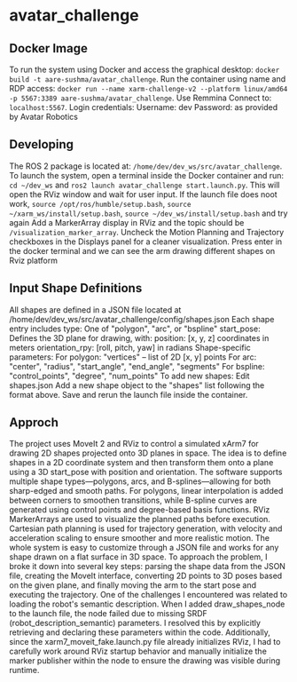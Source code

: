 # avatar_challenge

## Docker Image
To run the system using Docker and access the graphical desktop:
   `docker build -t aare-sushma/avatar_challenge`. Run the container using name and RDP access: `docker run --name xarm-challenge-v2 --platform linux/amd64 -p 5567:3389 aare-sushma/avatar_challenge`. Use Remmina Connect to: `localhost:5567`. 
   Login credentials:
    Username: dev
    Password: as provided by Avatar Robotics

## Developing
The ROS 2 package is located at: `/home/dev/dev_ws/src/avatar_challenge`. To launch the system, open a terminal inside the Docker container and run: `cd ~/dev_ws` and `ros2 launch avatar_challenge start.launch.py`. This will open the RViz window and wait for user input. If the launch file does noot work, `source /opt/ros/humble/setup.bash`, `source ~/xarm_ws/install/setup.bash`, `source ~/dev_ws/install/setup.bash` and try again
Add a MarkerArray display in RViz and the topic should be `/visualization_marker_array`. Uncheck the Motion Planning and Trajectory checkboxes in the Displays panel for a cleaner visualization.
Press enter in the docker terminal and we can see the arm drawing different shapes on Rviz platform

## Input Shape Definitions
All shapes are defined in a JSON file located at /home/dev/dev_ws/src/avatar_challenge/config/shapes.json
Each shape entry includes
    type: One of "polygon", "arc", or "bspline"
    start_pose: Defines the 3D plane for drawing, with:
    position: [x, y, z] coordinates in meters
    orientation_rpy: [roll, pitch, yaw] in radians
    Shape-specific parameters:
        For polygon: "vertices" – list of 2D [x, y] points
        For arc: "center", "radius", "start_angle", "end_angle", "segments"
        For bspline: "control_points", "degree", "num_points"
To add new shapes:
    Edit shapes.json
    Add a new shape object to the "shapes" list following the format above. Save and rerun the launch file inside the container.

## Approch
The project uses MoveIt 2 and RViz to control a simulated xArm7 for drawing 2D shapes projected onto 3D planes in space. The idea is to define shapes in a 2D coordinate system and then transform them onto a plane using a 3D start_pose with position and orientation. 
The software supports multiple shape types—polygons, arcs, and B-splines—allowing for both sharp-edged and smooth paths. For polygons, linear interpolation is added between corners to smoothen transitions, while B-spline curves are generated using control points and degree-based basis functions. 
RViz MarkerArrays are used to visualize the planned paths before execution. Cartesian path planning is used for trajectory generation, with velocity and acceleration scaling to ensure smoother and more realistic motion. The whole system is easy to customize through a JSON file and works for any shape drawn on a flat surface in 3D space.
To approach the problem, I broke it down into several key steps: parsing the shape data from the JSON file, creating the MoveIt interface, converting 2D points to 3D poses based on the given plane, and finally moving the arm to the start pose and executing the trajectory. One of the challenges I encountered was related to loading the robot's semantic description. When I added draw_shapes_node to the launch file, the node failed due to missing SRDF (robot_description_semantic) parameters. I resolved this by explicitly retrieving and declaring these parameters within the code. Additionally, since the xarm7_moveit_fake.launch.py file already initializes RViz, I had to carefully work around RViz startup behavior and manually initialize the marker publisher within the node to ensure the drawing was visible during runtime.



